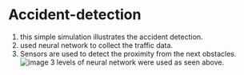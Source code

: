 # Accident-detection

1. this simple simulation illustrates the accident detection.
2. used neural network to collect the traffic data.
3. Sensors are used to detect the proximity from the next obstacles.
![image](https://user-images.githubusercontent.com/100412858/164756267-84f7a528-701b-46e4-8105-a2bba3d9fcc6.png)
3 levels of neural network were used as seen above.
